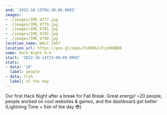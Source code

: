 ```yaml
---
end: '2022-10-15T04:30:00.000Z'
images:
- ./images/IMG_0777.jpg
- ./images/IMG_0779.jpg
- ./images/IMG_0781.jpg
- ./images/IMG_0782.jpg
- ./images/IMG_0790.jpg
location_name: WALC 1087
location_url: https://goo.gl/maps/FukRQ6JiFcyH9QND6
name: Hack Night 0.4
start: '2022-10-14T23:00:00.000Z'
stats:
- data: '20'
  label: people
- data: fish
  label: of the day
---
```


Our first Hack Night after a break for Fall Break. Great energy! ~20 people, people worked on cool websites & games, and the dashboard got better (Lightning Time + fish of the day 😎)